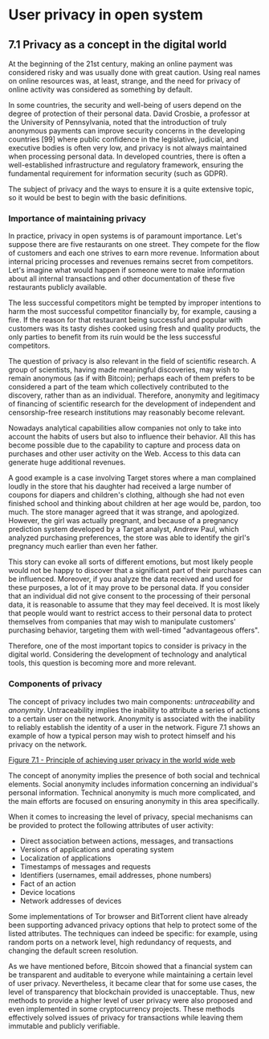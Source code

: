 # User privacy in open system
## 7.1 Privacy as a concept in the digital world
At the beginning of the 21st century, making an online payment was considered risky and was usually done with great 
caution. Using real names on online resources was, at least, strange, and the need for privacy of online activity was 
considered as something by default.

In some countries, the security and well-being of users depend on the degree of protection of their personal data. 
David Crosbie, a professor at the University of Pennsylvania, noted that the introduction of truly anonymous payments 
can improve security concerns in the developing countries [99] where public confidence in the legislative, judicial, and 
executive bodies is often very low, and privacy is not always maintained when processing personal data. In developed 
countries, there is often a well-established infrastructure and regulatory framework, ensuring the fundamental 
requirement for information security (such as GDPR).

The subject of privacy and the ways to ensure it is a quite extensive topic, so it would be best to begin with the basic 
definitions.

### Importance of maintaining privacy
In practice, privacy in open systems is of paramount importance. Let's suppose there are five restaurants on one street. 
They compete for the flow of customers and each one strives to earn more revenue. Information about internal pricing 
processes and revenues remains secret from competitors. Let's imagine what would happen if someone were to make 
information about all internal transactions and other documentation of these five restaurants publicly available.

The less successful competitors might be tempted by improper intentions to harm the most successful competitor 
financially by, for example, causing a fire. If the reason for that restaurant being successful and popular with 
customers was its tasty dishes cooked using fresh and quality products, the only parties to benefit from its ruin would 
be the less successful competitors.

The question of privacy is also relevant in the field of scientific research. A group of scientists, having made 
meaningful discoveries, may wish to remain anonymous (as if with Bitcoin); perhaps each of them prefers to be considered 
a part of the team which collectively contributed to the discovery, rather than as an individual. Therefore, anonymity 
and legitimacy of financing of scientific research for the development of independent and censorship-free research 
institutions may reasonably become relevant.

Nowadays analytical capabilities allow companies not only to take into account the habits of users but also to influence 
their behavior. All this has become possible due to the capability to capture and process data on purchases and other 
user activity on the Web. Access to this data can generate huge additional revenues.

A good example is a case involving Target stores where a man complained loudly in the store that his daughter had 
received a large number of coupons for diapers and children's clothing, although she had not even finished school and 
thinking about children at her age would be, pardon, too much. The store manager agreed that it was strange, and 
apologized. However, the girl was actually pregnant, and because of a pregnancy prediction system developed by a Target 
analyst, Andrew Paul, which analyzed purchasing preferences, the store was able to identify the girl's pregnancy much 
earlier than even her father.

This story can evoke all sorts of different emotions, but most likely people would not be happy to discover that a 
significant part of their purchases can be influenced. Moreover, if you analyze the data received and used for these 
purposes, a lot of it may prove to be personal data. If you consider that an individual did not give consent to the 
processing of their personal data, it is reasonable to assume that they may feel deceived. It is most likely that people 
would want to restrict access to their personal data to protect themselves from companies that may wish to manipulate 
customers' purchasing behavior, targeting them with well-timed "advantageous offers".

Therefore, one of the most important topics to consider is privacy in the digital world. Considering the development of 
technology and analytical tools, this question is becoming more and more relevant.

### Components of privacy
The concept of privacy includes two main components: *untraceability* and *anonymity*. Untraceability implies the 
inability to attribute a series of actions to a certain user on the network. Anonymity is associated with the inability 
to reliably establish the identity of a user in the network. Figure 7.1 shows an example of how a typical person may 
wish to protect himself and his privacy on the network.

[Figure 7.1 - Principle of achieving user privacy in the world wide web](/resources/img/chapter-1/7.1-privacy-as-a-concept-in-the-digital-world/7.1-principles-of-user-privacy.png)

The concept of anonymity implies the presence of both social and technical elements. Social anonymity includes 
information concerning an individual's personal information. Technical anonymity is much more complicated, and the main 
efforts are focused on ensuring anonymity in this area specifically.

When it comes to increasing the level of privacy, special mechanisms can be provided to protect the following attributes 
of user activity:
* Direct association between actions, messages, and transactions 
* Versions of applications and operating system 
* Localization of applications 
* Timestamps of messages and requests 
* Identifiers (usernames, email addresses, phone numbers)
* Fact of an action 
* Device locations 
* Network addresses of devices

Some implementations of Tor browser and BitTorrent client have already been supporting advanced privacy options that 
help to protect some of the listed attributes. The techniques can indeed be specific: for example, using random ports on 
a network level, high redundancy of requests, and changing the default screen resolution.

As we have mentioned before, Bitcoin showed that a financial system can be transparent and auditable to everyone while 
maintaining a certain level of user privacy. Nevertheless, it became clear that for some use cases, the level of 
transparency that blockchain provided is unacceptable. Thus, new methods to provide a higher level of user privacy were 
also proposed and even implemented in some cryptocurrency projects. These methods effectively solved issues of privacy 
for transactions while leaving them immutable and publicly verifiable.




